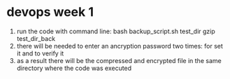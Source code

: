 # devops week 1
1. run the code with command line: bash backup_script.sh test_dir gzip test_dir_back
2. there will be needed to enter an ancryption password two times: for set it and to verify it
3. as a result there will be the compressed and encrypted file in the same directory where the code was executed
